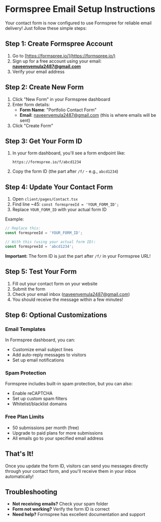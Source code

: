 # Formspree Email Setup Instructions

Your contact form is now configured to use Formspree for reliable email delivery! Just follow these simple steps:

## Step 1: Create Formspree Account
1. Go to [https://formspree.io/](https://formspree.io/)
2. Sign up for a free account using your email: **naveenvemula2487@gmail.com**
3. Verify your email address

## Step 2: Create New Form
1. Click "New Form" in your Formspree dashboard
2. Enter form details:
   - **Form Name**: "Portfolio Contact Form"
   - **Email**: naveenvemula2487@gmail.com (this is where emails will be sent)
3. Click "Create Form"

## Step 3: Get Your Form ID
1. In your form dashboard, you'll see a form endpoint like:
   ```
   https://formspree.io/f/abcd1234
   ```
2. Copy the form ID (the part after `/f/` - e.g., `abcd1234`)

## Step 4: Update Your Contact Form
1. Open `client/pages/Contact.tsx`
2. Find line ~45: `const formspreeId = 'YOUR_FORM_ID';`
3. Replace `YOUR_FORM_ID` with your actual form ID

Example:
```javascript
// Replace this:
const formspreeId = 'YOUR_FORM_ID';

// With this (using your actual form ID):
const formspreeId = 'abcd1234';
```

**Important:** The form ID is just the part after `/f/` in your Formspree URL!

## Step 5: Test Your Form
1. Fill out your contact form on your website
2. Submit the form
3. Check your email inbox (naveenvemula2487@gmail.com)
4. You should receive the message within a few minutes!

## Step 6: Optional Customizations

### Email Templates
In Formspree dashboard, you can:
- Customize email subject lines
- Add auto-reply messages to visitors
- Set up email notifications

### Spam Protection
Formspree includes built-in spam protection, but you can also:
- Enable reCAPTCHA
- Set up custom spam filters
- Whitelist/blacklist domains

### Free Plan Limits
- 50 submissions per month (free)
- Upgrade to paid plans for more submissions
- All emails go to your specified email address

## That's It!
Once you update the form ID, visitors can send you messages directly through your contact form, and you'll receive them in your inbox automatically!

## Troubleshooting
- **Not receiving emails?** Check your spam folder
- **Form not working?** Verify the form ID is correct
- **Need help?** Formspree has excellent documentation and support
